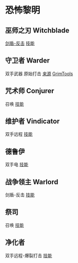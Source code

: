 # 恐怖黎明

## 巫师之刃 Witchblade

[剑盾-反击](https://forums.crateentertainment.com/t/1-1-7-2-sentinel-of-the-three-witchblade-cr-4-40-5-50ex-naked-100sr-with-fevered-rage-2-5kda-celestials-ravager-33-sec-crate-1-min-facetank-callagadra-44-seconds/97454) [技能](https://www.grimtools.com/calc/YVWnzJn2)

## 守卫者 Warder

双手武器 原始打击 [来源](https://forums.crateentertainment.com/t/1-1-7-2-sentinel-of-the-three-witchblade-cr-4-40-5-50ex-naked-100sr-with-fevered-rage-2-5kda-celestials-ravager-33-sec-crate-1-min-facetank-callagadra-44-seconds/97454) [GrimTools](https://www.grimtools.com/calc/4VxwlWr2)

## 咒术师 Conjurer

召唤 [技能](https://www.grimtools.com/calc/pZrwDK1N)

## 维护者 Vindicator

双手远程 [技能](https://www.grimtools.com/calc/nZoJeRdV)

## 德鲁伊

双手电 [技能](https://www.grimtools.com/calc/lNkwgqdN)

## 战争领主 Warlord

剑盾-反击 [技能](https://www.grimtools.com/calc/lNkwOgRN)

## 祭司

召唤 [技能](https://www.grimtools.com/calc/b28bQ3pZ)

## 净化者

双手远程-爆裂打击 [技能](https://www.grimtools.com/calc/nZoJjOzV)
